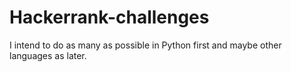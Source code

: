 # Hackerrank-challenges
I intend to do as many as possible in Python first and maybe other languages as later. 
